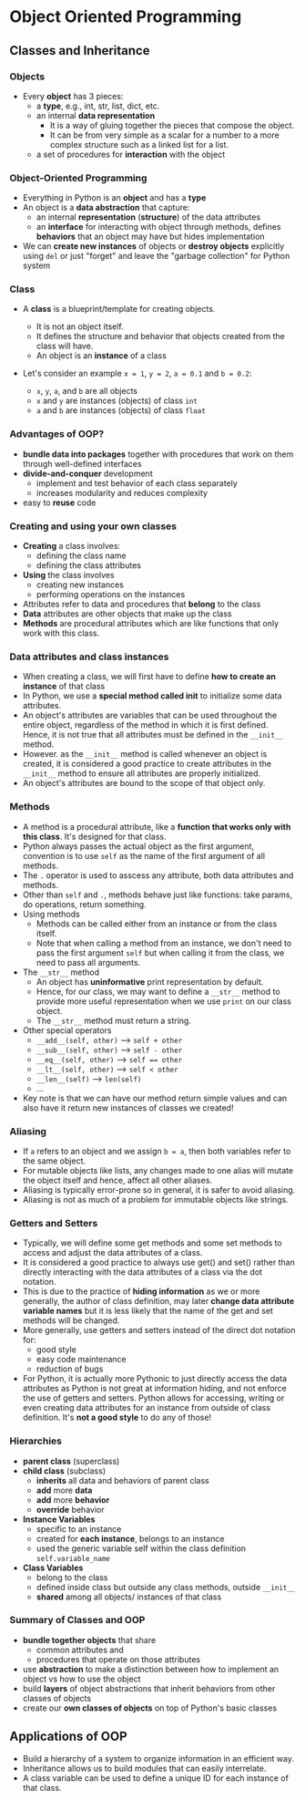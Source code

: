 # Object Oriented Programming

## Classes and Inheritance

### Objects
- Every **object** has 3 pieces:
    - a **type**, e.g., int, str, list, dict, etc.
    - an internal **data representation** 
        - It is a way of gluing together the pieces that compose the object. 
        - It can be from very simple as a scalar for a number to a more complex structure such as a linked list for a list.
    - a set of procedures for **interaction** with the object

### Object-Oriented Programming
- Everything in Python is an **object** and has a **type**
- An object is a **data abstraction** that capture:
    - an internal **representation** (**structure**) of the data attributes
    - an **interface** for interacting with object through methods, defines **behaviors** that an object may have but hides implementation
- We can **create new instances** of objects or **destroy objects** explicitly using `del` or just "forget" and leave the "garbage collection" for Python system

### Class
- A **class** is a blueprint/template for creating objects.
    - It is not an object itself.
    - It defines the structure and behavior that objects created from the class will have.
    - An object is an **instance** of a class

- Let's consider an example `x = 1`, `y = 2`, `a = 0.1` and `b = 0.2`:
    - `x`, `y`, `a`, and `b` are all objects
    - `x` and `y` are instances (objects) of class `int`
    - `a` and `b` are instances (objects) of class `float`

### Advantages of OOP?
- **bundle data into packages** together with procedures that work on them through well-defined interfaces
- **divide-and-conquer** development
    - implement and test behavior of each class separately
    - increases modularity and reduces complexity
- easy to **reuse** code

### Creating and using your own classes
- **Creating** a class involves:
    - defining the class name
    - defining the class attributes
- **Using** the class involves
    - creating new instances 
    - performing operations on the instances
- Attributes refer to data and procedures that **belong** to the class
- **Data** attributes are other objects that make up the class
- **Methods** are procedural attributes which are like functions that only work with this class.

### Data attributes and class instances
- When creating a class, we will first have to define **how to create an instance** of that class
- In Python, we use a **special method called __init__** to initialize some data attributes. 
- An object's attributes are variables that can be used throughout the entire object, regardless of the method in which it is first defined. Hence, it is not true that all attributes must be defined in the `__init__` method.
- However. as the `__init__` method is called whenever an object is created, it is considered a good practice to create attributes in the `__init__` method to ensure all attributes are properly initialized.
- An object's attributes are bound to the scope of that object only.

### Methods
- A method is a procedural attribute, like a **function that works only with this class**. It's designed for that class.
- Python always passes the actual object as the first argument, convention is to use `self` as the name of the first argument of all methods.
- The `.` operator is used to asscess any attribute, both data attributes and methods.
- Other than `self` and `.`, methods behave just like functions: take params, do operations, return something.
- Using methods
    - Methods can be called either from an instance or from the class itself. 
    - Note that when calling a method from an instance, we don't need to pass the first argument `self` but when calling it from the class, we need to pass all arguments.
- The `__str__` method
    - An object has **uninformative** print representation by default.
    - Hence, for our class, we may want to define a `__str__` method to provide more useful representation when we use `print` on our class object.
    - The `__str__` method must return a string.
- Other special operators
    - `__add__(self, other)` --> `self + other`
    - `__sub__(self, other)` --> `self - other`
    - `__eq__(self, other)` --> `self == other`
    - `__lt__(self, other)` --> `self < other`
    - `__len__(self)` --> `len(self)`
    - ...
- Key note is that we can have our method return simple values and can also have it return new instances of classes we created!

### Aliasing
- If `a` refers to an object and we assign `b = a`, then both variables refer to the same object.
- For mutable objects like lists, any changes made to one alias will mutate the object itself and hence, affect all other aliases.
- Aliasing is typically error-prone so in general, it is safer to avoid aliasing.
- Aliasing is not as much of a problem for immutable objects like strings.

### Getters and Setters
- Typically, we will define some get methods and some set methods to access and adjust the data attributes of a class.
- It is considered a good practice to always use get() and set() rather than directly interacting with the data attributes of a class via the dot notation.
- This is due to the practice of **hiding information** as we or more generally, the author of class definition, may later **change data attribute variable names** but it is less likely that the name of the get and set methods will be changed.
- More generally, use getters and setters instead of the direct dot notation for:
    - good style
    - easy code maintenance
    - reduction of bugs
- For Python, it is actually more Pythonic to just directly access the data attributes as Python is not great at information hiding, and not enforce the use of getters and setters. Python allows for accessing, writing or even creating data attributes for an instance from outside of class definition. It's **not a good style** to do any of those!

### Hierarchies
- **parent class** (superclass)
- **child class** (subclass)
    - **inherits** all data and behaviors of parent class
    - **add** more **data**
    - **add** more **behavior**
    - **override** behavior
- **Instance Variables**
    - specific to an instance
    - created for **each instance**, belongs to an instance
    - used the generic variable self within the class definition `self.variable_name`
- **Class Variables**
    - belong to the class
    - defined inside class but outside any class methods, outside `__init__`
    - **shared** among all objects/ instances of that class

### Summary of Classes and OOP
- **bundle together objects** that share
    - common attributes and
    - procedures that operate on those attributes
- use **abstraction** to make a distinction between how to implement an object vs how to use the object
- build **layers** of object abstractions that inherit behaviors from other classes of objects
- create our **own classes of objects** on top of Python's basic classes

## Applications of OOP
- Build a hierarchy of a system to organize information in an efficient way.
- Inheritance allows us to build modules that can easily interrelate.
- A class variable can be used to define a unique ID for each instance of that class.
